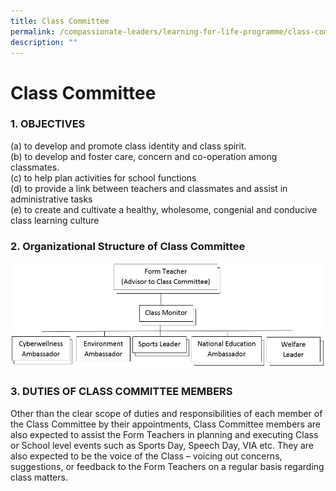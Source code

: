 ```yaml
---
title: Class Committee
permalink: /compassionate-leaders/learning-for-life-programme/class-committee/
description: ""
---
```

# **Class Committee**

### 1\. OBJECTIVES


(a) to develop and promote class identity and class spirit.   
(b) to develop and foster care, concern and co-operation among classmates.  
(c) to help plan activities for school functions  
(d) to provide a link between teachers and classmates and assist in administrative tasks  
(e) to create and cultivate a healthy, wholesome, congenial and conducive class learning culture  

  

### 2\. Organizational Structure of Class Committee

![](/images/Class%20Committee%20Structure.jpg)


### 3\. DUTIES OF CLASS COMMITTEE MEMBERS

Other than the clear scope of duties and responsibilities of each member of the Class Committee by their appointments, Class Committee members are also expected to assist the Form Teachers in planning and executing Class or School level events such as Sports Day, Speech Day, VIA etc. They are also expected to be the voice of the Class – voicing out concerns, suggestions, or feedback to the Form Teachers on a regular basis regarding class matters.